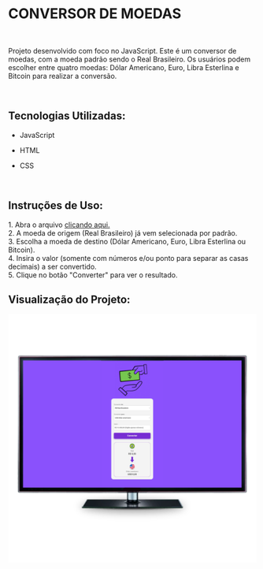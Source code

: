 <h1> CONVERSOR DE MOEDAS </h1>
<br>
<p>Projeto desenvolvido com foco no JavaScript. Este é um conversor de moedas, com a moeda padrão sendo o Real Brasileiro. Os usuários podem escolher entre quatro moedas: Dólar Americano, Euro, Libra Esterlina e Bitcoin para realizar a conversão.</p>
</p>
<br>
<h2>Tecnologias Utilizadas:</h2>

- JavaScript

- HTML
  
- CSS
  
<br>
<h2>Instruções de Uso:</h2>
1. Abra o arquivo <a href="https://davialexandreh.github.io/Conversor-de-Moedas/"> clicando aqui.</a>
<br>
2. A moeda de origem (Real Brasileiro) já vem selecionada por padrão.
<br>
3. Escolha a moeda de destino (Dólar Americano, Euro, Libra Esterlina ou Bitcoin).
<br>
4. Insira o valor (somente com números e/ou ponto para separar as casas decimais) a ser convertido.
<br>
5. Clique no botão "Converter" para ver o resultado.
<br>

<h2>Visualização do Projeto:</h2>
<img src="assets/Visualização do Projeto.png" alt="Project-image">
